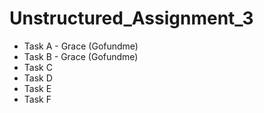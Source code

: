 # Unstructured_Assignment_3
- Task A - Grace (Gofundme)
- Task B - Grace (Gofundme)
- Task C
- Task D
- Task E
- Task F
